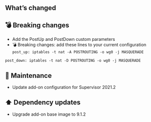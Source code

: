 ## What’s changed

## 💣 Breaking changes

- Add the PostUp and PostDown custom parameters
- 💣 Breaking changes: add these lines to your current configuration 
 `post_up: iptables -t nat -A POSTROUTING -o wg0 -j MASQUERADE`
 
 `post_down: iptables -t nat -D POSTROUTING -o wg0 -j MASQUERADE`

## 🧰 Maintenance

- Update add-on configuration for Supervisor 2021.2

## ⬆️ Dependency updates

- Upgrade add-on base image to 9.1.2